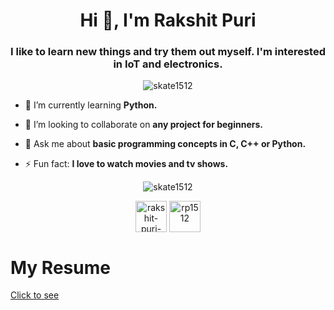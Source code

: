 <h1 align="center">Hi 👋, I'm Rakshit Puri</h1>
<h3 align="center">I like to learn new things and try them out myself. I'm interested in IoT and electronics.</h3>

<p align="center"> <img src="https://komarev.com/ghpvc/?username=skate1512" alt="skate1512" /> </p>

- 🌱 I’m currently learning **Python.**

- 👯 I’m looking to collaborate on **any project for beginners.**

- 💬 Ask me about **basic programming concepts in C, C++ or Python.**

- ⚡ Fun fact: **I love to watch movies and tv shows.**
<p align="center"> <img src="https://github-readme-stats.vercel.app/api?username=skate1512&show_icons=true&theme=dracula" alt="skate1512" /> </p>

<p align="center">
<a href="https://linkedin.com/in/rakshit-puri-2963a8165" target="blank"><img align="center" src="https://cdn.jsdelivr.net/npm/simple-icons@3.0.1/icons/linkedin.svg" alt="rakshit-puri-2963a8165" height="50" width="50" /></a>
<a href="https://instagram.com/rp1512" target="blank"><img align="center" src="https://cdn.jsdelivr.net/npm/simple-icons@3.0.1/icons/instagram.svg" alt="rp1512" height="50" width="50" /></a>
</p>

# My Resume  
[Click to see](https://github.com/skate1512/skate1512/blob/master/Resume.pdf)
